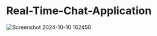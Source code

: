 # Real-Time-Chat-Application


![Screenshot 2024-10-10 162450](https://github.com/user-attachments/assets/1906fd5e-c5ab-48ca-8529-bab6bb6df88b)
